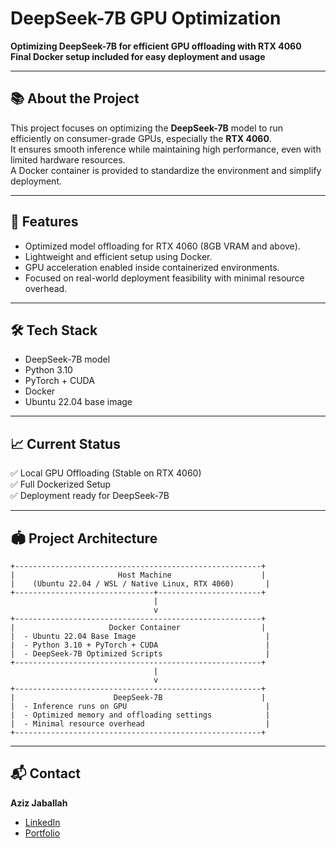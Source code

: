 # DeepSeek-7B GPU Optimization

**Optimizing DeepSeek-7B for efficient GPU offloading with RTX 4060**  
**Final Docker setup included for easy deployment and usage**

---

## 📚 About the Project

This project focuses on optimizing the **DeepSeek-7B** model to run efficiently on consumer-grade GPUs, especially the **RTX 4060**.  
It ensures smooth inference while maintaining high performance, even with limited hardware resources.  
A Docker container is provided to standardize the environment and simplify deployment.

---

## 🚀 Features

- Optimized model offloading for RTX 4060 (8GB VRAM and above).
- Lightweight and efficient setup using Docker.
- GPU acceleration enabled inside containerized environments.
- Focused on real-world deployment feasibility with minimal resource overhead.

---

## 🛠️ Tech Stack

- DeepSeek-7B model
- Python 3.10
- PyTorch + CUDA
- Docker
- Ubuntu 22.04 base image

---

## 📈 Current Status

✅ Local GPU Offloading (Stable on RTX 4060)  
✅ Full Dockerized Setup  
✅ Deployment ready for DeepSeek-7B

---

## 🏟️ Project Architecture

```plaintext
+-------------------------------------------------------+
|                       Host Machine                    |
|    (Ubuntu 22.04 / WSL / Native Linux, RTX 4060)       |
+-------------------------------+-----------------------+
                                |
                                v
+-------------------------------------------------------+
|                     Docker Container                  |
|  - Ubuntu 22.04 Base Image                             |
|  - Python 3.10 + PyTorch + CUDA                        |
|  - DeepSeek-7B Optimized Scripts                       |
+-------------------------------------------------------+
                                |
                                v
+-------------------------------------------------------+
|                      DeepSeek-7B                      |
|  - Inference runs on GPU                               |
|  - Optimized memory and offloading settings            |
|  - Minimal resource overhead                           |
+-------------------------------------------------------+
```

---

## 📬 Contact

**Aziz Jaballah**  
- [LinkedIn](https://linkedin.com/in/azizjaballah)  
- [Portfolio](https://azizjaballah.github.io)

